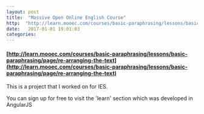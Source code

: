 ```yaml
---
layout: post
title:  "Massive Open Online English Course"
http:  "http://learn.mooec.com/courses/basic-paraphrasing/lessons/basic-paraphrasing/page/re-arranging-the-text"
date:   2017-01-01 19:01:03
categories:
---
```

#### [http://learn.mooec.com/courses/basic-paraphrasing/lessons/basic-paraphrasing/page/re-arranging-the-text](http://learn.mooec.com/courses/basic-paraphrasing/lessons/basic-paraphrasing/page/re-arranging-the-text)

This is a project that I worked on for IES.

You can sign up for free to visit the 'learn' section which was developed in AngularJS
